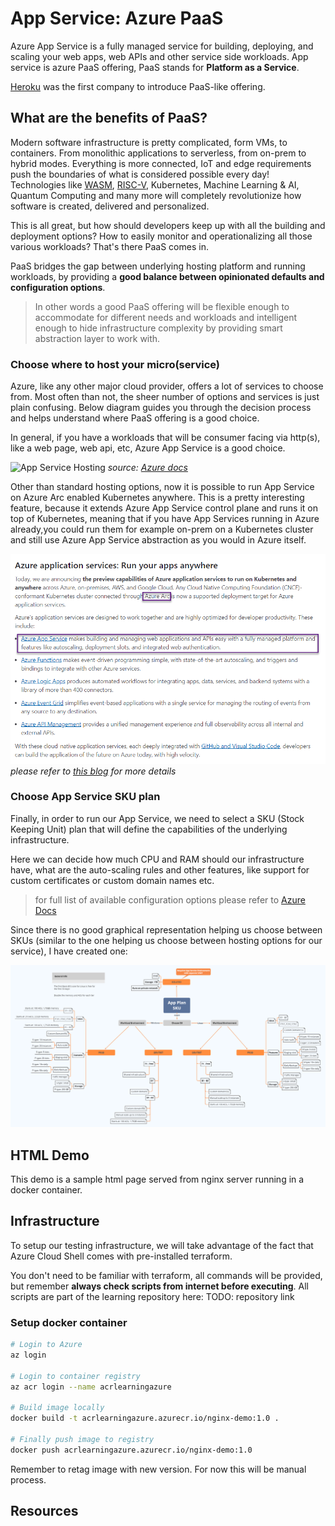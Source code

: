 # App Service: Azure PaaS

Azure App Service is a fully managed service for building, deploying, and scaling your web apps, web APIs and other service side workloads. App service is azure PaaS offering, PaaS stands for **Platform as a Service**.

[Heroku](https://www.heroku.com/) was the first company to introduce PaaS-like offering.

## What are the benefits of PaaS?

Modern software infrastructure is pretty complicated, form VMs, to containers. From monolithic applications to serverless, from on-prem to hybrid modes. Everything is more connected, IoT and edge requirements push the boundaries of what is considered possible every day! Technologies like [WASM](https://webassembly.org/), [RISC-V](https://riscv.org/), Kubernetes, Machine Learning & AI, Quantum Computing and many more will completely revolutionize how software is created, delivered and personalized.

This is all great, but how should developers keep up with all the building and deployment options? How to easily monitor and operationalizing all those various workloads? That's there PaaS comes in.

PaaS bridges the gap between underlying hosting platform and running workloads, by providing a **good balance between opinionated defaults and configuration options**.

> In other words a good PaaS offering will be flexible enough to accommodate for different needs and workloads and intelligent enough to hide infrastructure  complexity by providing smart abstraction layer to work with.

### Choose where to host your micro(service)

Azure, like any other major cloud provider, offers a lot of services to choose from. Most often than not, the sheer number of options and services is just plain confusing. Below diagram guides you through the decision process and helps understand where PaaS offering is a good choice.

In general, if you have a workloads that will be consumer facing via http(s), like a web page, web api, etc, Azure App Service is a good choice.

![App Service Hosting](https://docs.microsoft.com/en-us/azure/architecture/guide/technology-choices/images/compute-choices.png)
*source: [Azure docs](https://docs.microsoft.com/en-us/azure/architecture/guide/technology-choices/compute-decision-tree)*

Other than standard hosting options, now it is possible to run App Service on Azure Arc enabled Kubernetes anywhere. This is a pretty interesting feature, because it extends Azure App Service control plane and runs it on top of Kubernetes, meaning that if you have App Services running in Azure already,you could run them for example on-prem on a Kubernetes cluster and still use Azure App Service abstraction as you would in Azure itself.

![App Service Run on Azure Arc](/media/run-anywhere.png)
*please refer to [this blog](https://azure.microsoft.com/en-us/blog/build-cloudnative-applications-that-run-anywhere/#azure-application-services:-run-your-apps-anywhere) for more details*

### Choose App Service SKU plan

Finally, in order to run our App Service, we need to select a SKU (Stock Keeping Unit) plan that will define the capabilities of the underlying infrastructure.

Here we can decide how much CPU and RAM should our infrastructure have, what are the auto-scaling rules and other features, like support for custom certificates or custom domain names etc.

> for full list of available configuration options please refer to [Azure Docs](https://docs.microsoft.com/en-us/azure/app-service/overview-hosting-plans)

Since there is no good graphical representation helping us choose between SKUs (similar to the one helping us choose between hosting options for our service), I have created one:

![App Service SKU](/media/app-service-sku.png)

## HTML Demo

This demo is a sample html page served from nginx server running in a docker container.

## Infrastructure

To setup our testing infrastructure, we will take advantage of the fact that Azure Cloud Shell comes with pre-installed terraform.

You don't need to be familiar with terraform, all commands will be provided, but remember **always check scripts from internet before executing**. All scripts are part of the learning repository here:
TODO: repository link

### Setup docker container

```bash
# Login to Azure
az login

# Login to container registry
az acr login --name acrlearningazure

# Build image locally
docker build -t acrlearningazure.azurecr.io/nginx-demo:1.0 .

# Finally push image to registry
docker push acrlearningazure.azurecr.io/nginx-demo:1.0
```

Remember to retag image with new version. For now this will be manual process.

## Resources